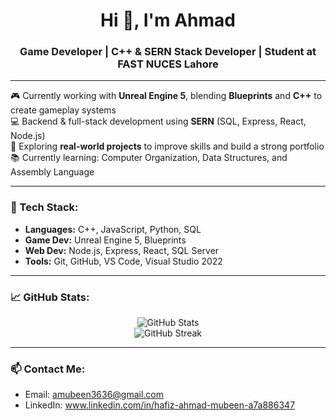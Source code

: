 <h1 align="center">Hi 👋, I'm Ahmad</h1>
<h3 align="center">Game Developer | C++ & SERN Stack Developer | Student at FAST NUCES Lahore</h3>

---

🎮 Currently working with **Unreal Engine 5**, blending **Blueprints** and **C++** to create gameplay systems  
💻 Backend & full-stack development using **SERN** (SQL, Express, React, Node.js)  
🧠 Exploring **real-world projects** to improve skills and build a strong portfolio  
📚 Currently learning: Computer Organization, Data Structures, and Assembly Language

---

### 🔧 Tech Stack:
- **Languages:** C++, JavaScript, Python, SQL  
- **Game Dev:** Unreal Engine 5, Blueprints  
- **Web Dev:** Node.js, Express, React, SQL Server  
- **Tools:** Git, GitHub, VS Code, Visual Studio 2022

---

### 📈 GitHub Stats:
<p align="center">
  <img src="https://github-readme-stats.vercel.app/api?username=HafizAhmadMubeen&show_icons=true&theme=tokyonight" alt="GitHub Stats" />
  <br />
  <img src="https://github-readme-streak-stats.herokuapp.com/?user=HafizAhmadMubeen&theme=tokyonight" alt="GitHub Streak" />
</p>

---

### 📫 Contact Me:
- Email: amubeen3636@gmail.com 
- LinkedIn: www.linkedin.com/in/hafiz-ahmad-mubeen-a7a886347
